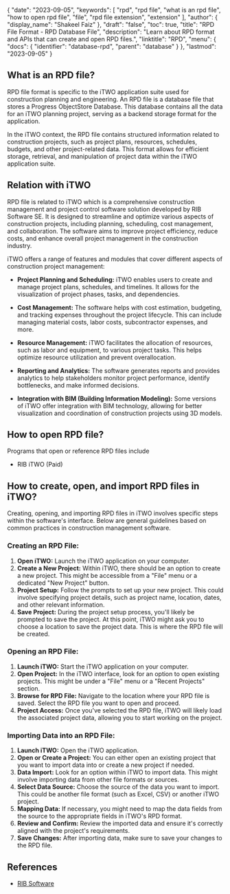 {
  "date": "2023-09-05",
  "keywords": [
    "rpd",
    "rpd file",
    "what is an rpd file",
    "how to open rpd file",
    "file",
    "rpd file extension",
    "extension"
  ],
  "author": {
    "display_name": "Shakeel Faiz"
  },
  "draft": "false",
  "toc": true,
  "title": "RPD File Format - RPD Database File",
  "description": "Learn about RPD format and APIs that can create and open RPD files.",
  "linktitle": "RPD",
  "menu": {
    "docs": {
      "identifier": "database-rpd",
      "parent": "database"
    }
  },
  "lastmod": "2023-09-05"
}

## What is an RPD file?

RPD file format is specific to the iTWO application suite used for construction planning and engineering. An RPD file is a database file that stores a Progress ObjectStore Database. This database contains all the data for an iTWO planning project, serving as a backend storage format for the application.

In the iTWO context, the RPD file contains structured information related to construction projects, such as project plans, resources, schedules, budgets, and other project-related data. This format allows for efficient storage, retrieval, and manipulation of project data within the iTWO application suite.

## Relation with iTWO

RPD file is related to iTWO which is a comprehensive construction management and project control software solution developed by RIB Software SE. It is designed to streamline and optimize various aspects of construction projects, including planning, scheduling, cost management, and collaboration. The software aims to improve project efficiency, reduce costs, and enhance overall project management in the construction industry.

iTWO offers a range of features and modules that cover different aspects of construction project management:

- **Project Planning and Scheduling:** iTWO enables users to create and manage project plans, schedules, and timelines. It allows for the visualization of project phases, tasks, and dependencies.

- **Cost Management:** The software helps with cost estimation, budgeting, and tracking expenses throughout the project lifecycle. This can include managing material costs, labor costs, subcontractor expenses, and more.

- **Resource Management:** iTWO facilitates the allocation of resources, such as labor and equipment, to various project tasks. This helps optimize resource utilization and prevent overallocation.

- **Reporting and Analytics:** The software generates reports and provides analytics to help stakeholders monitor project performance, identify bottlenecks, and make informed decisions.

- **Integration with BIM (Building Information Modeling):** Some versions of iTWO offer integration with BIM technology, allowing for better visualization and coordination of construction projects using 3D models.

## How to open RPD file?

Programs that open or reference RPD files include

- RIB iTWO (Paid)

## How to create, open, and import RPD files in iTWO?

Creating, opening, and importing RPD files in iTWO involves specific steps within the software's interface. Below are general guidelines based on common practices in construction management software.

### Creating an RPD File:

1. **Open iTWO:** Launch the iTWO application on your computer.
2. **Create a New Project:** Within iTWO, there should be an option to create a new project. This might be accessible from a "File" menu or a dedicated "New Project" button.
3. **Project Setup:** Follow the prompts to set up your new project. This could involve specifying project details, such as project name, location, dates, and other relevant information.
4. **Save Project:** During the project setup process, you'll likely be prompted to save the project. At this point, iTWO might ask you to choose a location to save the project data. This is where the RPD file will be created.

### Opening an RPD File:

1. **Launch iTWO:** Start the iTWO application on your computer.
2. **Open Project:** In the iTWO interface, look for an option to open existing projects. This might be under a "File" menu or a "Recent Projects" section.
3. **Browse for RPD File:** Navigate to the location where your RPD file is saved. Select the RPD file you want to open and proceed.
4. **Project Access:** Once you've selected the RPD file, iTWO will likely load the associated project data, allowing you to start working on the project.

### Importing Data into an RPD File:

1. **Launch iTWO:** Open the iTWO application.
2. **Open or Create a Project:** You can either open an existing project that you want to import data into or create a new project if needed.
3. **Data Import:** Look for an option within iTWO to import data. This might involve importing data from other file formats or sources.
4. **Select Data Source:** Choose the source of the data you want to import. This could be another file format (such as Excel, CSV) or another iTWO project.
5. **Mapping Data:** If necessary, you might need to map the data fields from the source to the appropriate fields in iTWO's RPD format.
6. **Review and Confirm:** Review the imported data and ensure it's correctly aligned with the project's requirements.
7. **Save Changes:** After importing data, make sure to save your changes to the RPD file.

## References
* [RIB Software](https://en.wikipedia.org/wiki/RIB_Software)
